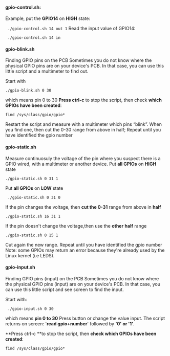 #### gpio-control.sh:

Example, put the **GPIO14** on **HIGH** state:

` ./gpio-control.sh 14 out 1`
Read the input value of GPIO14:

` ./gpio-control.sh 14 in`

 #### gpio-blink.sh

Finding GPIO pins on the PCB
Sometimes you do not know where the physical GPIO pins are on your device's PCB. In that case, you can use this little script and a multimeter to find out.

Start with

`./gpio-blink.sh 0 30`

which means pin 0 to 30
**Press ctrl-c** to stop the script, then check **which GPIOs have been created**:

`find /sys/class/gpio/gpio*`

Restart the script and measure with a multimeter which pins “blink”.
When you find one, then cut the 0-30 range from above in half;
Repeat until you have identified the gpio number

#### gpio-static.sh

Measure continuosuly the voltage of the pin where you suspect there is a GPIO wired, with a multimeter or another device.
Put **all GPIOs** on **HIGH** state

`./gpio-static.sh 0 31 1`

Put **all GPIOs** on **LOW** state

` ./gpio-static.sh 0 31 0`

If the pin changes the voltage, then **cut the 0-31** range from above in **half**

`./gpio-static.sh 16 31 1`

If the pin doesn't change the voltage,then use the **other** **half** range

`./gpio-static.sh 0 15 1`

Cut again the new range.
Repeat until you have identified the gpio number
Note: some GPIOs may return an error because they're already used by the Linux kernel (i.e LEDS).

#### gpio-input.sh

Finding GPIO pins (input) on the PCB
Sometimes you do not know where the physical GPIO pins (input) are on your device's PCB. In that case, you can use this little script and see screen to find the input.

Start with:

` ./gpio-input.sh 0 30`

which means **pin 0 to 30**
Press button or change the value input.
The script returns on screen: '**read gpio+number**' followed by **'0' or '1'**.

**Press ctrl-c **to stop the script, then **check which GPIOs have been created**:

`find /sys/class/gpio/gpio*`
